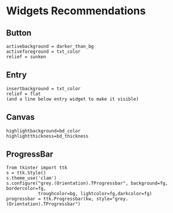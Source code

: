 # Widgets Recommendations

## Button
```
activebackground = darker_than_bg
activeforeground = txt_color
relief = sunken
```
## Entry
```
insertbackground = txt_color
relief = flat
(and a line below entry widget to make it visible)
```
## Canvas
```
highlightbackground=bd_color
highlightthickness=bd_thickness
```
## ProgressBar
```
from tkinter import ttk
s = ttk.Style()
s.theme_use('clam')
s.configure("grey.(Orientation).TProgressbar", background=fg, bordercolor=fg,
            troughcolor=bg, lightcolor=fg,darkcolor=fg)
progressbar = ttk.Progressbar(kw, style="grey.(Orientation).TProgressbar")
```
